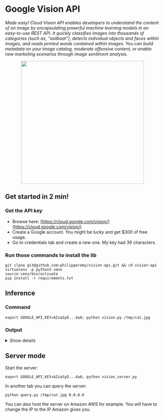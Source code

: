 # Google Vision API
*Made easy! Cloud Vision API enables developers to understand the content of an image by encapsulating powerful machine learning models in an easy-to-use REST API. It quickly classifies images into thousands of categories (such as, “sailboat”), detects individual objects and faces within images, and reads printed words contained within images. You can build metadata on your image catalog, moderate offensive content, or enable new marketing scenarios through image sentiment analysis.*

<p align="center">
  <img src="https://lanouvelletribune.info/buzz/wp-content/uploads/2018/03/google_LOGO.jpg" width="400">
</p>

## Get started in 2 min!

### Get the API key

- Browse here: [https://cloud.google.com/vision/](https://cloud.google.com/vision/)
- Create a Google account. You might be lucky and get $300 of free usage.
- Go to credentials tab and create a new one. My key had 39 characters.

### Run those commands to install the lib

```
git clone git@github.com:philipperemy/vision-api.git && cd vision-api
virtualenv -p python3 venv
source venv/bin/activate
pip install -r requirements.txt
```

## Inference

### Command
```
export GOOGLE_API_KEY=AIzaSyD...4aA; python vision.py /tmp/cat.jpg
```

### Output

<details>
 <summary>Show details</summary>

```
{
    "responses": [
        {
            "labelAnnotations": [
                {
                    "mid": "/m/01yrx",
                    "description": "cat",
                    "score": 0.99459696,
                    "topicality": 0.99459696
                },
                {
                    "mid": "/m/01l7qd",
                    "description": "whiskers",
                    "score": 0.9477582,
                    "topicality": 0.9477582
                },
                {
                    "mid": "/m/04rky",
                    "description": "mammal",
                    "score": 0.92298394,
                    "topicality": 0.92298394
                },
                {
                    "mid": "/m/07k6w8",
                    "description": "small to medium sized cats",
                    "score": 0.9217613,
                    "topicality": 0.9217613
                },
                {
                    "mid": "/m/0307l",
                    "description": "cat like mammal",
                    "score": 0.89394915,
                    "topicality": 0.89394915
                },
                {
                    "mid": "/m/035qhg",
                    "description": "fauna",
                    "score": 0.89245945,
                    "topicality": 0.89245945
                },
                {
                    "mid": "/m/012c9l",
                    "description": "domestic short haired cat",
                    "score": 0.777281,
                    "topicality": 0.777281
                },
                {
                    "mid": "/m/014sv8",
                    "description": "eye",
                    "score": 0.7664183,
                    "topicality": 0.7664183
                },
                {
                    "mid": "/m/05mqq3",
                    "description": "snout",
                    "score": 0.741837,
                    "topicality": 0.741837
                },
                {
                    "mid": "/m/0cnmr",
                    "description": "fur",
                    "score": 0.6560444,
                    "topicality": 0.6560444
                }
            ],
            "safeSearchAnnotation": {
                "adult": "VERY_UNLIKELY",
                "spoof": "UNLIKELY",
                "medical": "VERY_UNLIKELY",
                "violence": "VERY_UNLIKELY",
                "racy": "VERY_UNLIKELY"
            }
        }
    ]
}
```
</details>


## Server mode

Start the server:

```
export GOOGLE_API_KEY=AIzaSyD...4aA; python vision_server.py
```

In another tab you can query the server:

```
python query.py /tmp/cat.jpg 0.0.0.0
```

You can also host the server on Amazon AWS for example. You will have to change the IP to the IP Amazon gives you.

